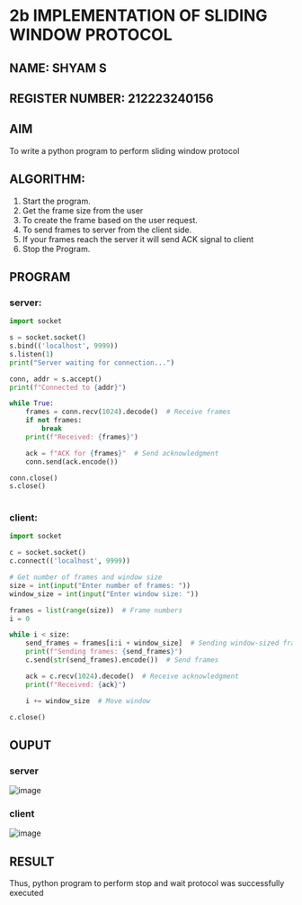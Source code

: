 # 2b IMPLEMENTATION OF SLIDING WINDOW PROTOCOL
## NAME: SHYAM S
## REGISTER NUMBER: 212223240156
## AIM
To write a python program to perform sliding window protocol
## ALGORITHM:
1. Start the program.
2. Get the frame size from the user
3. To create the frame based on the user request.
4. To send frames to server from the client side.
5. If your frames reach the server it will send ACK signal to client
6. Stop the Program.


## PROGRAM
### server:
```python
import socket

s = socket.socket()
s.bind(('localhost', 9999))
s.listen(1)
print("Server waiting for connection...")

conn, addr = s.accept()
print(f"Connected to {addr}")

while True:
    frames = conn.recv(1024).decode()  # Receive frames
    if not frames:
        break
    print(f"Received: {frames}")

    ack = f"ACK for {frames}"  # Send acknowledgment
    conn.send(ack.encode())

conn.close()
s.close()
  
```

### client:
```python
import socket

c = socket.socket()
c.connect(('localhost', 9999))

# Get number of frames and window size
size = int(input("Enter number of frames: "))
window_size = int(input("Enter window size: "))

frames = list(range(size))  # Frame numbers
i = 0

while i < size:
    send_frames = frames[i:i + window_size]  # Sending window-sized frames
    print(f"Sending frames: {send_frames}")
    c.send(str(send_frames).encode())  # Send frames

    ack = c.recv(1024).decode()  # Receive acknowledgment
    print(f"Received: {ack}")

    i += window_size  # Move window

c.close()

```
## OUPUT

### server
![image](https://github.com/user-attachments/assets/84c04f19-c06e-4328-89f5-f86fb7233290)


### client
![image](https://github.com/user-attachments/assets/bb5bf23c-5cf1-4f67-b8c7-bee5ff8bf129)


## RESULT
Thus, python program to perform stop and wait protocol was successfully executed

